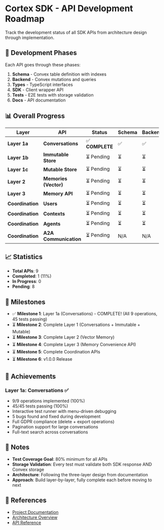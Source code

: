 # Cortex SDK - API Development Roadmap

Track the development status of all SDK APIs from architecture design through implementation.

## 🎯 Development Phases

Each API goes through these phases:

1. **Schema** - Convex table definition with indexes
2. **Backend** - Convex mutations and queries
3. **Types** - TypeScript interfaces
4. **SDK** - Client wrapper API
5. **Tests** - E2E tests with storage validation
6. **Docs** - API documentation

## 📊 Overall Progress

| Layer            | API                   | Status          | Schema | Backend | Types | SDK | Tests       | Docs | Ops |
| ---------------- | --------------------- | --------------- | ------ | ------- | ----- | --- | ----------- | ---- | --- |
| **Layer 1a**     | **Conversations**     | ✅ **COMPLETE** | ✅     | ✅      | ✅    | ✅  | ✅ 45 tests | ⏳   | 9/9 |
| **Layer 1b**     | **Immutable Store**   | ⏳ Pending      | ⏳     | ⏳      | ⏳    | ⏳  | ⏳          | ⏳   | 0/6 |
| **Layer 1c**     | **Mutable Store**     | ⏳ Pending      | ⏳     | ⏳      | ⏳    | ⏳  | ⏳          | ⏳   | 0/5 |
| **Layer 2**      | **Memories (Vector)** | ⏳ Pending      | ⏳     | ⏳      | ⏳    | ⏳  | ⏳          | ⏳   | 0/8 |
| **Layer 3**      | **Memory API**        | ⏳ Pending      | ⏳     | ⏳      | ⏳    | ⏳  | ⏳          | ⏳   | 0/5 |
| **Coordination** | **Users**             | ⏳ Pending      | ⏳     | ⏳      | ⏳    | ⏳  | ⏳          | ⏳   | 0/4 |
| **Coordination** | **Contexts**          | ⏳ Pending      | ⏳     | ⏳      | ⏳    | ⏳  | ⏳          | ⏳   | 0/6 |
| **Coordination** | **Agents**            | ⏳ Pending      | ⏳     | ⏳      | ⏳    | ⏳  | ⏳          | ⏳   | 0/5 |
| **Coordination** | **A2A Communication** | ⏳ Pending      | N/A    | N/A     | ⏳    | ⏳  | ⏳          | ⏳   | 0/3 |

## 📈 Statistics

- **Total APIs**: 9
- **Completed**: 1 (11%)
- **In Progress**: 0
- **Pending**: 8

## 🎉 Milestones

- ✅ **Milestone 1**: Layer 1a (Conversations) - COMPLETE! (All 9 operations, 45 tests passing)
- ⏳ **Milestone 2**: Complete Layer 1 (Conversations + Immutable + Mutable)
- ⏳ **Milestone 3**: Complete Layer 2 (Vector Memory)
- ⏳ **Milestone 4**: Complete Layer 3 (Memory Convenience API)
- ⏳ **Milestone 5**: Complete Coordination APIs
- ⏳ **Milestone 6**: v1.0.0 Release

## 🌟 Achievements

### Layer 1a: Conversations ✅
- 9/9 operations implemented (100%)
- 45/45 tests passing (100%)
- Interactive test runner with menu-driven debugging
- 5 bugs found and fixed during development
- Full GDPR compliance (delete + export operations)
- Pagination support for large conversations
- Full-text search across conversations

## 📝 Notes

- **Test Coverage Goal**: 80% minimum for all APIs
- **Storage Validation**: Every test must validate both SDK response AND Convex storage
- **Architecture**: Following the three-layer design from documentation
- **Approach**: Build layer-by-layer, fully complete each before moving to next

## 🔗 References

- [Project Documentation](../../Documentation/)
- [Architecture Overview](../../Documentation/04-architecture/01-system-overview.md)
- [API Reference](../../Documentation/03-api-reference/)
